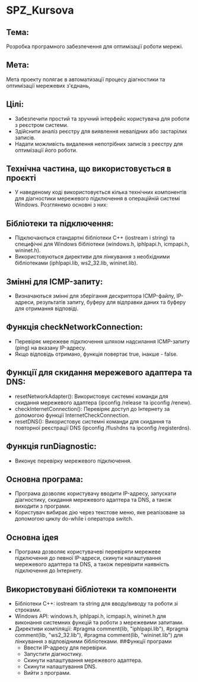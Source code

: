 # SPZ_Kursova
## Тема: 
  Розробка програмного забезпечення для оптимізації роботи мережі.
## Мета:
  Мета проекту полягає в автоматизації процесу діагностики та оптимізації мережевих з'єднань,
## Цілі:
- Забезпечити простий та зручний інтерфейс користувача для роботи з реєстром системи.
- Здійснити аналіз реєстру для виявлення невалідних або застарілих записів.
- Надати можливість видалення непотрібних записів з реєстру для оптимізації його роботи.
## Технічна частина, що використовується в проєкті
 -  У наведеному коді використовується кілька технічних компонентів для діагностики мережевого підключення в операційній системі Windows. Розглянемо основні з них:

## Бібліотеки та підключення:
  - Підключаються стандартні бібліотеки C++ (iostream і string) та специфічні для Windows бібліотеки (windows.h, iphlpapi.h, icmpapi.h, wininet.h).
  - Використовуються директиви для лінкування з необхідними бібліотеками (iphlpapi.lib, ws2_32.lib, wininet.lib).
## Змінні для ICMP-запиту:
  - Визначаються змінні для зберігання дескриптора ICMP-файлу, IP-адреси, результатів запиту, буферу для відправки даних та буферу для отримання відповіді.
## Функція checkNetworkConnection:
  - Перевіряє мережеве підключення шляхом надсилання ICMP-запиту (ping) на вказану IP-адресу.
  - Якщо відповідь отримано, функція повертає true, інакше - false.
## Функції для скидання мережевого адаптера та DNS:
  - resetNetworkAdapter(): Використовує системні команди для скидання мережевого адаптера (ipconfig /release та ipconfig /renew).
  - checkInternetConnection(): Перевіряє доступ до Інтернету за допомогою функції InternetCheckConnection.
  - resetDNS(): Використовує системні команди для скидання та повторної реєстрації DNS (ipconfig /flushdns та ipconfig /registerdns).
## Функція runDiagnostic:
  - Виконує перевірку мережевого підключення.
## Основна програма:
  - Програма дозволяє користувачу вводити IP-адресу, запускати діагностику, скидання мережевого адаптера та DNS, а також виходити з програми.
  - Користувач вибирає дію через текстове меню, яке реалізоване за допомогою циклу do-while і оператора switch.
## Основна ідея
- Програма дозволяє користувачеві перевіряти мережеве підключення до певної IP-адреси, скинути налаштування мережевого адаптера та DNS, а також перевірити наявність підключення до Інтернету.

## Використовувані бібліотеки та компоненти
- Бібліотеки C++: iostream та string для вводу/виводу та роботи зі строками.
- Windows API: windows.h, iphlpapi.h, icmpapi.h, wininet.h для виконання системних функцій та роботи з мережевими запитами.
- Директиви компіляції: #pragma comment(lib, "iphlpapi.lib"), #pragma comment(lib, "ws2_32.lib"), #pragma comment(lib, "wininet.lib") для лінкування з відповідними бібліотеками.
##Функції програми
  - Ввести IP-адресу для перевірки.
  - Запустити діагностику.
  - Скинути налаштування мережевого адаптера.
  - Скинути налаштування DNS.
  - Вийти з програми.
